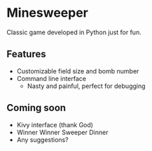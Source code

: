 # Minesweeper

Classic game developed in Python just for fun.



## Features

- Customizable field size and bomb number
- Command line interface
  - Nasty and painful, perfect for debugging



## Coming soon

- Kivy interface (thank God)
- Winner Winner Sweeper Dinner
- Any suggestions?

